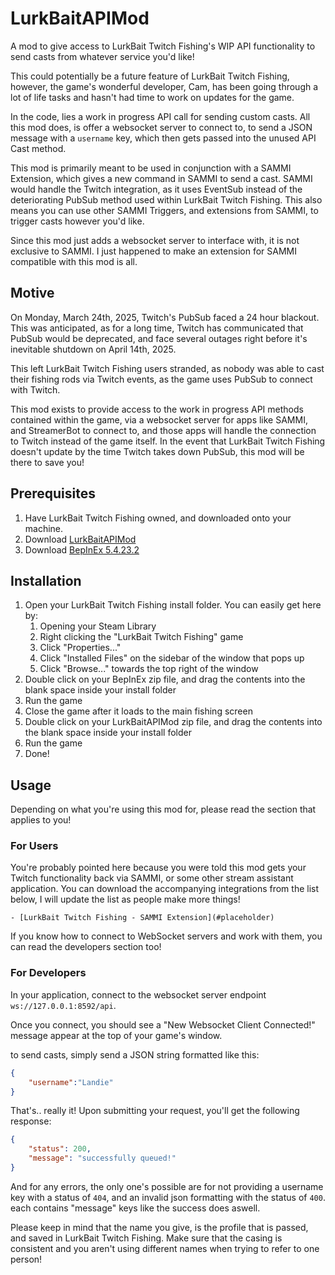 # LurkBaitAPIMod
A mod to give access to LurkBait Twitch Fishing's WIP API functionality to send casts from whatever service you'd like!

This could potentially be a future feature of LurkBait Twitch Fishing, however, the game's wonderful developer, Cam, has been going through a lot of life tasks and hasn't had time to work on updates for the game.

In the code, lies a work in progress API call for sending custom casts. All this mod does, is offer a websocket server to connect to, to send a JSON message with a `username` key, which then gets passed into the unused API Cast method.

This mod is primarily meant to be used in conjunction with a SAMMI Extension, which gives a new command in SAMMI to send a cast. SAMMI would handle the Twitch integration, as it uses EventSub instead of the deteriorating PubSub method used within LurkBait Twitch Fishing. This also means you can use other SAMMI Triggers, and extensions from SAMMI, to trigger casts however you'd like.

Since this mod just adds a websocket server to interface with, it is not exclusive to SAMMI. I just happened to make an extension for SAMMI compatible with this mod is all.

## Motive

On Monday, March 24th, 2025, Twitch's PubSub faced a 24 hour blackout. This was anticipated, as for a long time, Twitch has communicated that PubSub would be deprecated, and face several outages right before it's inevitable shutdown on April 14th, 2025.

This left LurkBait Twitch Fishing users stranded, as nobody was able to cast their fishing rods via Twitch events, as the game uses PubSub to connect with Twitch.

This mod exists to provide access to the work in progress API methods contained within the game, via a websocket server for apps like SAMMI, and StreamerBot to connect to, and those apps will handle the connection to Twitch instead of the game itself. In the event that LurkBait Twitch Fishing doesn't update by the time Twitch takes down PubSub, this mod will be there to save you!

## Prerequisites

1. Have LurkBait Twitch Fishing owned, and downloaded onto your machine.
2. Download [LurkBaitAPIMod](#placeholder)
3. Download [BepInEx 5.4.23.2](https://github.com/BepInEx/BepInEx/releases/download/v5.4.23.2/BepInEx_win_x64_5.4.23.2.zip)

## Installation

1. Open your LurkBait Twitch Fishing install folder. You can easily get here by:
   1. Opening your Steam Library
   2. Right clicking the "LurkBait Twitch Fishing" game
   3. Click "Properties..."
   4. Click "Installed Files" on the sidebar of the window that pops up
   5. Click "Browse..." towards the top right of the window
2. Double click on your BepInEx zip file, and drag the contents into the blank space inside your install folder
3. Run the game
4. Close the game after it loads to the main fishing screen
5. Double click on your LurkBaitAPIMod zip file, and drag the contents into the blank space inside your install folder
6. Run the game
7. Done!

## Usage

Depending on what you're using this mod for, please read the section that applies to you!

### For Users

You're probably pointed here because you were told this mod gets your Twitch functionality back via SAMMI, or some other stream assistant application. You can download the accompanying integrations from the list below, I will update the list as people make more things!

    - [LurkBait Twitch Fishing - SAMMI Extension](#placeholder)

If you know how to connect to WebSocket servers and work with them, you can read the developers section too!

### For Developers

In your application, connect to the websocket server endpoint `ws://127.0.0.1:8592/api`.

Once you connect, you should see a "New Websocket Client Connected!" message appear at the top of your game's window.

to send casts, simply send a JSON string formatted like this:

```json
{
    "username":"Landie"
}
```

That's.. really it! Upon submitting your request, you'll get the following response:

```json
{
    "status": 200,
    "message": "successfully queued!"
}
```

And for any errors, the only one's possible are for not providing a username key with a status of `404`, and an invalid json formatting with the status of `400`. each contains "message" keys like the success does aswell.

Please keep in mind that the name you give, is the profile that is passed, and saved in LurkBait Twitch Fishing. Make sure that the casing is consistent and you aren't using different names when trying to refer to one person!